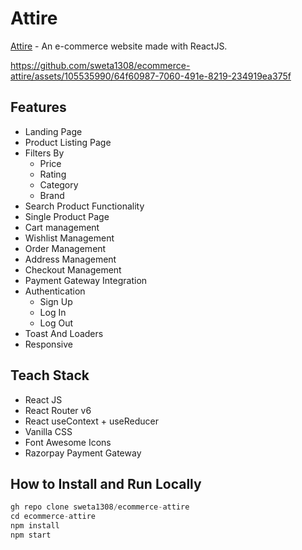 # Attire

[Attire](https://attire-store.netlify.app/) - An e-commerce website made with ReactJS.


https://github.com/sweta1308/ecommerce-attire/assets/105535990/64f60987-7060-491e-8219-234919ea375f


## Features
* Landing Page
* Product Listing Page
* Filters By 
    * Price
    * Rating
    * Category
    * Brand
* Search Product Functionality
* Single Product Page
* Cart management
* Wishlist Management
* Order Management
* Address Management
* Checkout Management 
* Payment Gateway Integration
* Authentication
    * Sign Up
    * Log In
    * Log Out
* Toast And Loaders
* Responsive

## Teach Stack
* React JS
* React Router v6
* React useContext + useReducer
* Vanilla CSS
* Font Awesome Icons
* Razorpay Payment Gateway

## How to Install and Run Locally
```JavaScript
gh repo clone sweta1308/ecommerce-attire
cd ecommerce-attire
npm install
npm start
```
